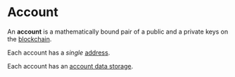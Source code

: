 # Account

An **account** is a mathematically bound pair of a public and a private keys on the [blockchain](/blockchain/blockchain.md).

Each account has a _single_ [address](/blockchain/address.md).

Each account has an [account data storage](/blockchain/account-data-storage.md).
